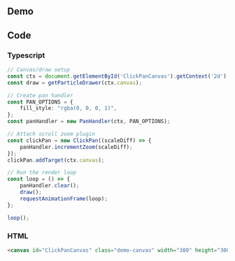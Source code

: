 ## Demo

<canvas id="ClickPanCanvas" class="demo-canvas" width="300" height="300"></canvas>

## Code

### Typescript

```typescript
// Canvas/draw setup
const ctx = document.getElementById('ClickPanCanvas').getContext('2d');
const draw = getParticleDrawer(ctx.canvas);

// Create pan handler
const PAN_OPTIONS = {
	fill_style: "rgba(0, 0, 0, 1)",
};
const panHandler = new PanHandler(ctx, PAN_OPTIONS);

// Attach scroll zoom plugin
const clickPan = new ClickPan((scaleDiff) => {
	panHandler.incrementZoom(scaleDiff);
});
clickPan.addTarget(ctx.canvas);

// Run the render loop
const loop = () => {
	panHandler.clear();
	draw();
	requestAnimationFrame(loop);
};

loop();
```

### HTML

```html
<canvas id="ClickPanCanvas" class="demo-canvas" width="300" height="300"></canvas>
```

<script defer lang="text/javascript" src="{{relativeURLToRoot /assets/js/pan-handler/PanHandler.js}}"></script>
<script defer lang="text/javascript" src="{{relativeURLToRoot /assets/js/pan-handler/plugins/ClickPan.js}}"></script>
<script defer lang="text/javascript" src="{{relativeURLToRoot /assets/js/particles.js}}"></script>

<script defer lang="text/javascript" type="module">
	// Canvas/draw setup
	const ctx = document.getElementById('ClickPanCanvas').getContext('2d');
	const draw = getParticleDrawer(ctx.canvas);

	// Create pan handler
	const PAN_OPTIONS = {
		fill_style: "rgba(0, 0, 0, 1)",
	};
	const panHandler = new PanHandler(ctx, PAN_OPTIONS);

	// Attach scroll zoom plugin
	const clickPan = new ClickPan((scaleDiff) => {
		panHandler.incrementZoom(scaleDiff);
	});
	clickPan.addTarget(ctx.canvas);

	// Run the render loop
	const loop = () => {
		panHandler.clear();
		draw();
		requestAnimationFrame(loop);
	};

	loop();
</script>
